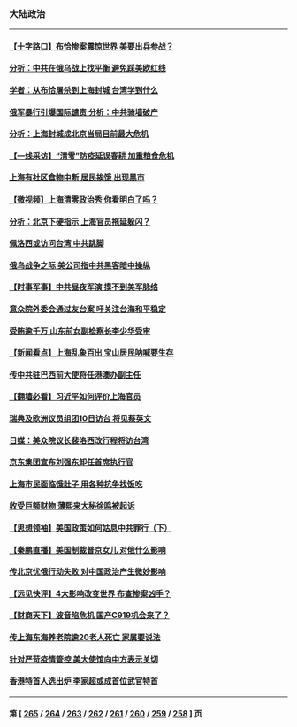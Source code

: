 ### 大陆政治
---
#### [【十字路口】布恰惨案震惊世界 美要出兵参战？](../../pages/ncid277/n13702270.md) 
#### [分析：中共在俄乌战上找平衡 避免踩美欧红线](../../pages/ncid277/n13702410.md) 
#### [学者：从布恰屠杀到上海封城 台湾学到什么](../../pages/ncid277/n13702620.md) 
#### [俄军暴行引爆国际谴责 分析：中共骑墙破产](../../pages/ncid277/n13702642.md) 
#### [分析：上海封城成北京当局目前最大危机](../../pages/ncid277/n13702771.md) 
#### [【一线采访】“清零”防疫延误春耕 加重粮食危机](../../pages/ncid277/n13702178.md) 
#### [上海有社区食物中断 居民挨饿 出现黑市](../../pages/ncid277/n13702546.md) 
#### [【微视频】上海清零政治秀 你看明白了吗？](../../pages/ncid277/n13702447.md) 
#### [分析：北京下硬指示 上海官员拖延躲闪？](../../pages/ncid277/n13701515.md) 
#### [佩洛西或访问台湾 中共跳脚](../../pages/ncid277/n13702282.md) 
#### [俄乌战争之际 美公司指中共黑客暗中操纵](../../pages/ncid277/n13702036.md) 
#### [【时事军事】中共昼夜军演 摸不到美军脉络](../../pages/ncid277/n13700402.md) 
#### [意众院外委会通过友台案 吁关注台海和平稳定](../../pages/ncid277/n13702123.md) 
#### [受贿逾千万 山东前女副检察长李少华受审](../../pages/ncid277/n13701917.md) 
#### [【新闻看点】上海乱象百出 宝山居民呐喊要生存](../../pages/ncid277/n13700454.md) 
#### [传中共驻巴西前大使将任港澳办副主任](../../pages/ncid277/n13701265.md) 
#### [【翻墙必看】习近平如何评价上海官员](../../pages/ncid277/n13701133.md) 
#### [瑞典及欧洲议员组团10日访台 将见蔡英文](../../pages/ncid277/n13701323.md) 
#### [日媒：美众院议长裴洛西改行程将访台湾](../../pages/ncid277/n13701040.md) 
#### [京东集团宣布刘强东卸任首席执行官](../../pages/ncid277/n13700924.md) 
#### [上海市民面临饿肚子 用各种抗争找饭吃](../../pages/ncid277/n13700493.md) 
#### [收受巨额财物 薄熙来大秘徐鸣被起诉](../../pages/ncid277/n13700988.md) 
#### [【思想领袖】美国政策如何姑息中共罪行（下）](../../pages/ncid277/n13681370.md) 
#### [【秦鹏直播】美国制裁普京女儿 对俄什么影响](../../pages/ncid277/n13700570.md) 
#### [传北京忧俄行动失败 对中国政治产生微妙影响](../../pages/ncid277/n13700599.md) 
#### [【远见快评】4大影响改变世界 布查惨案凶手？](../../pages/ncid277/n13700549.md) 
#### [【财商天下】波音陷危机 国产C919机会来了？](../../pages/ncid277/n13700383.md) 
#### [传上海东海养老院逾20老人死亡 家属要说法](../../pages/ncid277/n13700306.md) 
#### [针对严苛疫情管控 美大使馆向中方表示关切](../../pages/ncid277/n13700293.md) 
#### [香港特首人选出炉 李家超或成首位武官特首](../../pages/ncid277/n13700296.md) 

---
#### 第 [ [265](./265.md) / [264](./264.md) / [263](./263.md) / [262](./262.md) / [261](./261.md) / [260](./260.md) / [259](./259.md) / [258](./258.md) ] 页
